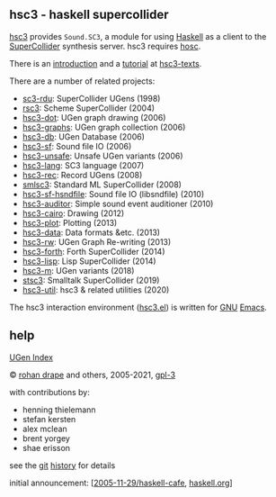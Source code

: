 hsc3 - haskell supercollider
----------------------------

[hsc3](http://rohandrape.net/?t=hsc3)
provides `Sound.SC3`, a module for using
[Haskell](http://haskell.org/)
as a client to the
[SuperCollider](http://audiosynth.com/)
synthesis server.
hsc3 requires
[hosc](http://rohandrape.net/?t=hosc).

There is an
[introduction](http://rohandrape.net/?t=hsc3-texts&e=lhs/hsc3-introduction.lhs)
and a
[tutorial](http://rohandrape.net/?t=hsc3-texts&e=lhs/hsc3-tutorial.lhs)
at
[hsc3-texts](http://rohandrape.net/?t=hsc3-texts).

There are a number of related projects:

- [sc3-rdu](http://rohandrape.net/?t=sc3-rdu): SuperCollider UGens (1998)
- [rsc3](http://rohandrape.net/?t=rsc3): Scheme SuperCollider (2004)
- [hsc3-dot](http://rohandrape.net/?t=hsc3-dot): UGen graph drawing (2006)
- [hsc3-graphs](http://rohandrape.net/?t=hsc3-graphs): UGen graph collection (2006)
- [hsc3-db](http://rohandrape.net/?t=hsc3-db): UGen Database (2006)
- [hsc3-sf](http://rohandrape.net/?t=hsc3-sf): Sound file IO (2006)
- [hsc3-unsafe](http://rohandrape.net/?t=hsc3-unsafe): Unsafe UGen variants (2006)
- [hsc3-lang](http://rohandrape.net/?t=hsc3-lang): SC3 language (2007)
- [hsc3-rec](http://rohandrape.net/?t=hsc3-rec): Record UGens (2008)
- [smlsc3](http://rohandrape.net/?t=smlsc3): Standard ML SuperCollider (2008)
- [hsc3-sf-hsndfile](http://rohandrape.net/?t=hsc3-sf-hsndfile): Sound file IO (libsndfile) (2010)
- [hsc3-auditor](http://rohandrape.net/?t=hsc3-auditor): Simple sound event auditioner (2010)
- [hsc3-cairo](http://rohandrape.net/?t=hsc3-cairo): Drawing (2012)
- [hsc3-plot](http://rohandrape.net/?t=hsc3-plot): Plotting (2013)
- [hsc3-data](http://rohandrape.net/?t=hsc3-data): Data formats &etc. (2013)
- [hsc3-rw](http://rohandrape.net/?t=hsc3-rw): UGen Graph Re-writing (2013)
- [hsc3-forth](http://rohandrape.net/?t=hsc3-forth): Forth SuperCollider (2014)
- [hsc3-lisp](http://rohandrape.net/?t=hsc3-lisp): Lisp SuperCollider (2014)
- [hsc3-m](http://rohandrape.net/?t=hsc3-m): UGen variants (2018)
- [stsc3](http://rohandrape.net/?t=stsc3): Smalltalk SuperCollider (2019)
- [hsc3-util](http://rohandrape.net/?t=hsc3-util): hsc3 & related utilities (2020)

The hsc3 interaction environment ([hsc3.el](http://rohandrape.net/?t=hsc3&e=emacs/hsc3.el))
is written for
[GNU](http://gnu.org/)
[Emacs](http://gnu.org/software/emacs/).

<!--
There is also, more obliquely related:
-->

## help

[UGen Index](http://rohandrape.net/?t=hsc3&e=Help/UGen/ix.md)

©
[rohan drape](http://rohandrape.net/)
and others, 2005-2021,
[gpl-3](http://gnu.org/copyleft/)

with contributions by:

- henning thielemann
- stefan kersten
- alex mclean
- brent yorgey
- shae erisson

see the
[git](https://git-scm.com/)
[history](http://rohandrape.net/?t=hsc3&q=history)
for details

initial announcement:
[[2005-11-29/haskell-cafe](http://rohandrape.net/?t=hsc3&e=md/announce.text),
 [haskell.org](http://www.haskell.org/pipermail/haskell-cafe/2005-November/012483.html)]
